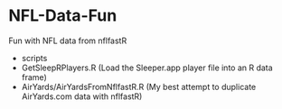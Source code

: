 # NFL-Data-Fun
Fun with NFL data from nflfastR

- scripts
 - GetSleepRPlayers.R (Load the Sleeper.app player file into an R data frame)
 - AirYards/AirYardsFromNflfastR.R (My best attempt to duplicate AirYards.com data with nflfastR)

